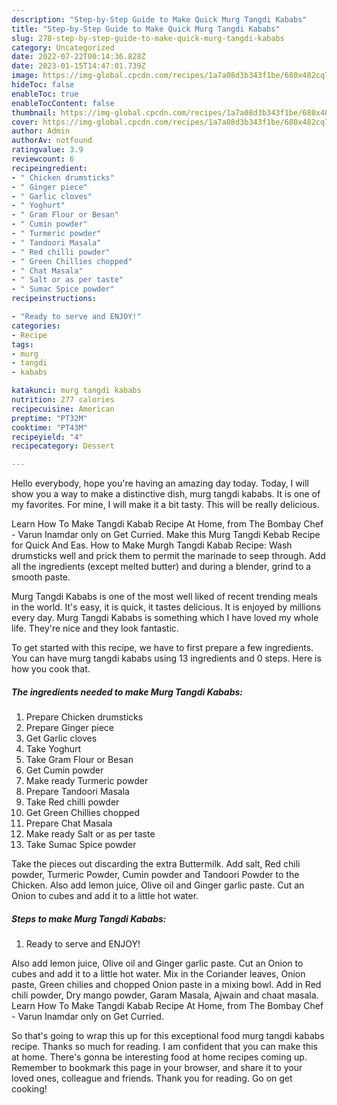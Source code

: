 ```yaml
---
description: "Step-by-Step Guide to Make Quick Murg Tangdi Kababs"
title: "Step-by-Step Guide to Make Quick Murg Tangdi Kababs"
slug: 278-step-by-step-guide-to-make-quick-murg-tangdi-kababs
category: Uncategorized
date: 2022-07-22T00:14:36.828Z
date: 2023-01-15T14:47:01.739Z
image: https://img-global.cpcdn.com/recipes/1a7a08d3b343f1be/680x482cq70/murg-tangdi-kababs-recipe-main-photo.jpg
hideToc: false
enableToc: true
enableTocContent: false
thumbnail: https://img-global.cpcdn.com/recipes/1a7a08d3b343f1be/680x482cq70/murg-tangdi-kababs-recipe-main-photo.jpg
cover: https://img-global.cpcdn.com/recipes/1a7a08d3b343f1be/680x482cq70/murg-tangdi-kababs-recipe-main-photo.jpg
author: Admin
authorAv: notfound
ratingvalue: 3.9
reviewcount: 6
recipeingredient:
- " Chicken drumsticks"
- " Ginger piece"
- " Garlic cloves"
- " Yoghurt"
- " Gram Flour or Besan"
- " Cumin powder"
- " Turmeric powder"
- " Tandoori Masala"
- " Red chilli powder"
- " Green Chillies chopped"
- " Chat Masala"
- " Salt or as per taste"
- " Sumac Spice powder"
recipeinstructions:

- "Ready to serve and ENJOY!"
categories:
- Recipe
tags:
- murg
- tangdi
- kababs

katakunci: murg tangdi kababs 
nutrition: 277 calories
recipecuisine: American
preptime: "PT32M"
cooktime: "PT43M"
recipeyield: "4"
recipecategory: Dessert

---
```



Hello everybody, hope you're having an amazing day today. Today, I will show you a way to make a distinctive dish, murg tangdi kababs. It is one of my favorites. For mine, I will make it a bit tasty. This will be really delicious.

Learn How To Make Tangdi Kabab Recipe At Home, from The Bombay Chef - Varun Inamdar only on Get Curried. Make this Murg Tangdi Kebab Recipe for Quick And Eas. How to Make Murgh Tangdi Kabab Recipe: Wash drumsticks well and prick them to permit the marinade to seep through. Add all the ingredients (except melted butter) and during a blender, grind to a smooth paste.

Murg Tangdi Kababs is one of the most well liked of recent trending meals in the world. It's easy, it is quick, it tastes delicious. It is enjoyed by millions every day. Murg Tangdi Kababs is something which I have loved my whole life. They're nice and they look fantastic.


To get started with this recipe, we have to first prepare a few ingredients. You can have murg tangdi kababs using 13 ingredients and 0 steps. Here is how you cook that.

<!--inarticleads1-->

##### The ingredients needed to make Murg Tangdi Kababs:

1. Prepare  Chicken drumsticks
1. Prepare  Ginger piece
1. Get  Garlic cloves
1. Take  Yoghurt
1. Take  Gram Flour or Besan
1. Get  Cumin powder
1. Make ready  Turmeric powder
1. Prepare  Tandoori Masala
1. Take  Red chilli powder
1. Get  Green Chillies chopped
1. Prepare  Chat Masala
1. Make ready  Salt or as per taste
1. Take  Sumac Spice powder


Take the pieces out discarding the extra Buttermilk. Add salt, Red chili powder, Turmeric Powder, Cumin powder and Tandoori Powder to the Chicken. Also add lemon juice, Olive oil and Ginger garlic paste. Cut an Onion to cubes and add it to a little hot water. 

<!--inarticleads2-->

##### Steps to make Murg Tangdi Kababs:


1. Ready to serve and ENJOY!

Also add lemon juice, Olive oil and Ginger garlic paste. Cut an Onion to cubes and add it to a little hot water. Mix in the Coriander leaves, Onion paste, Green chilies and chopped Onion paste in a mixing bowl. Add in Red chili powder, Dry mango powder, Garam Masala, Ajwain and chaat masala. Learn How To Make Tangdi Kabab Recipe At Home, from The Bombay Chef - Varun Inamdar only on Get Curried. 

So that's going to wrap this up for this exceptional food murg tangdi kababs recipe. Thanks so much for reading. I am confident that you can make this at home. There's gonna be interesting food at home recipes coming up. Remember to bookmark this page in your browser, and share it to your loved ones, colleague and friends. Thank you for reading. Go on get cooking!
